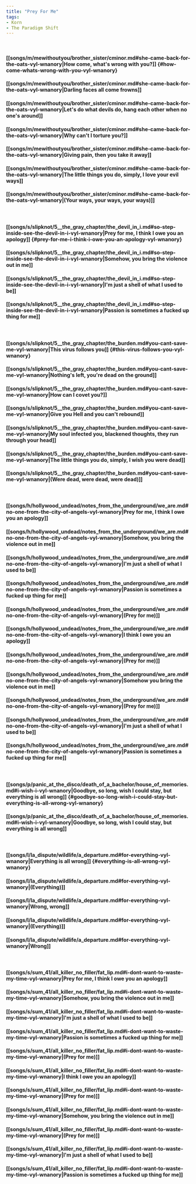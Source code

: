 ```yaml
---
title: "Prey For Me"
tags:
- Korn
- The Paradigm Shift
---
```

&nbsp;
#### [[songs/m/mewithoutyou/brother_sister/cminor.md#she-came-back-for-the-oats-vyl-wnanory|How come, what's wrong with you?]] {#how-come-whats-wrong-with-you-vyl-wnanory}
#### [[songs/m/mewithoutyou/brother_sister/cminor.md#she-came-back-for-the-oats-vyl-wnanory|Darling faces all come frowns]]
#### [[songs/m/mewithoutyou/brother_sister/cminor.md#she-came-back-for-the-oats-vyl-wnanory|Let's do what devils do, hang each other when no one's around]]
#### [[songs/m/mewithoutyou/brother_sister/cminor.md#she-came-back-for-the-oats-vyl-wnanory|Why can't I torture you?]]
#### [[songs/m/mewithoutyou/brother_sister/cminor.md#she-came-back-for-the-oats-vyl-wnanory|Giving pain, then you take it away]]
#### [[songs/m/mewithoutyou/brother_sister/cminor.md#she-came-back-for-the-oats-vyl-wnanory|The little things you do, simply, I love your evil ways]]
#### [[songs/m/mewithoutyou/brother_sister/cminor.md#she-came-back-for-the-oats-vyl-wnanory|(Your ways, your ways, your ways)]]
&nbsp;
#### [[songs/s/slipknot/5__the_gray_chapter/the_devil_in_i.md#so-step-inside-see-the-devil-in-i-vyl-wnanory|Prey for me, I think I owe you an apology]] {#prey-for-me-i-think-i-owe-you-an-apology-vyl-wnanory}
#### [[songs/s/slipknot/5__the_gray_chapter/the_devil_in_i.md#so-step-inside-see-the-devil-in-i-vyl-wnanory|Somehow, you bring the violence out in me]]
#### [[songs/s/slipknot/5__the_gray_chapter/the_devil_in_i.md#so-step-inside-see-the-devil-in-i-vyl-wnanory|I'm just a shell of what I used to be]]
#### [[songs/s/slipknot/5__the_gray_chapter/the_devil_in_i.md#so-step-inside-see-the-devil-in-i-vyl-wnanory|Passion is sometimes a fucked up thing for me]]
&nbsp;
#### [[songs/s/slipknot/5__the_gray_chapter/the_burden.md#you-cant-save-me-vyl-wnanory|This virus follows you]] {#this-virus-follows-you-vyl-wnanory}
#### [[songs/s/slipknot/5__the_gray_chapter/the_burden.md#you-cant-save-me-vyl-wnanory|Nothing's left, you're dead on the ground]]
#### [[songs/s/slipknot/5__the_gray_chapter/the_burden.md#you-cant-save-me-vyl-wnanory|How can I covet you?]]
#### [[songs/s/slipknot/5__the_gray_chapter/the_burden.md#you-cant-save-me-vyl-wnanory|Give you Hell and you can't rebound]]
#### [[songs/s/slipknot/5__the_gray_chapter/the_burden.md#you-cant-save-me-vyl-wnanory|My soul infected you, blackened thoughts, they run through your head]]
#### [[songs/s/slipknot/5__the_gray_chapter/the_burden.md#you-cant-save-me-vyl-wnanory|The little things you do, simply, I wish you were dead]]
#### [[songs/s/slipknot/5__the_gray_chapter/the_burden.md#you-cant-save-me-vyl-wnanory|(Were dead, were dead, were dead)]]
&nbsp;
#### [[songs/h/hollywood_undead/notes_from_the_underground/we_are.md#no-one-from-the-city-of-angels-vyl-wnanory|Prey for me, I think I owe you an apology]]
#### [[songs/h/hollywood_undead/notes_from_the_underground/we_are.md#no-one-from-the-city-of-angels-vyl-wnanory|Somehow, you bring the violence out in me]]
#### [[songs/h/hollywood_undead/notes_from_the_underground/we_are.md#no-one-from-the-city-of-angels-vyl-wnanory|I'm just a shell of what I used to be]]
#### [[songs/h/hollywood_undead/notes_from_the_underground/we_are.md#no-one-from-the-city-of-angels-vyl-wnanory|Passion is sometimes a fucked up thing for me]]
#### [[songs/h/hollywood_undead/notes_from_the_underground/we_are.md#no-one-from-the-city-of-angels-vyl-wnanory|(Prey for me)]]
#### [[songs/h/hollywood_undead/notes_from_the_underground/we_are.md#no-one-from-the-city-of-angels-vyl-wnanory|I think I owe you an apology]]
#### [[songs/h/hollywood_undead/notes_from_the_underground/we_are.md#no-one-from-the-city-of-angels-vyl-wnanory|(Prey for me)]]
#### [[songs/h/hollywood_undead/notes_from_the_underground/we_are.md#no-one-from-the-city-of-angels-vyl-wnanory|Somehow you bring the violence out in me]]
#### [[songs/h/hollywood_undead/notes_from_the_underground/we_are.md#no-one-from-the-city-of-angels-vyl-wnanory|(Prey for me)]]
#### [[songs/h/hollywood_undead/notes_from_the_underground/we_are.md#no-one-from-the-city-of-angels-vyl-wnanory|I'm just a shell of what I used to be]]
#### [[songs/h/hollywood_undead/notes_from_the_underground/we_are.md#no-one-from-the-city-of-angels-vyl-wnanory|Passion is sometimes a fucked up thing for me]]
&nbsp;
#### [[songs/p/panic_at_the_disco/death_of_a_bachelor/house_of_memories.md#i-wish-i-vyl-wnanory|Goodbye, so long, wish I could stay, but everything is all wrong]] {#goodbye-so-long-wish-i-could-stay-but-everything-is-all-wrong-vyl-wnanory}
#### [[songs/p/panic_at_the_disco/death_of_a_bachelor/house_of_memories.md#i-wish-i-vyl-wnanory|Goodbye, so long, wish I could stay, but everything is all wrong]]
&nbsp;
#### [[songs/l/la_dispute/wildlife/a_departure.md#for-everything-vyl-wnanory|Everything is all wrong]] {#everything-is-all-wrong-vyl-wnanory}
#### [[songs/l/la_dispute/wildlife/a_departure.md#for-everything-vyl-wnanory|(Everything)]]
#### [[songs/l/la_dispute/wildlife/a_departure.md#for-everything-vyl-wnanory|Wrong, wrong]]
#### [[songs/l/la_dispute/wildlife/a_departure.md#for-everything-vyl-wnanory|(Everything)]]
#### [[songs/l/la_dispute/wildlife/a_departure.md#for-everything-vyl-wnanory|Wrong]]
&nbsp;
#### [[songs/s/sum_41/all_killer_no_filler/fat_lip.md#i-dont-want-to-waste-my-time-vyl-wnanory|Prey for me, I think I owe you an apology]]
#### [[songs/s/sum_41/all_killer_no_filler/fat_lip.md#i-dont-want-to-waste-my-time-vyl-wnanory|Somehow, you bring the violence out in me]]
#### [[songs/s/sum_41/all_killer_no_filler/fat_lip.md#i-dont-want-to-waste-my-time-vyl-wnanory|I'm just a shell of what I used to be]]
#### [[songs/s/sum_41/all_killer_no_filler/fat_lip.md#i-dont-want-to-waste-my-time-vyl-wnanory|Passion is sometimes a fucked up thing for me]]
#### [[songs/s/sum_41/all_killer_no_filler/fat_lip.md#i-dont-want-to-waste-my-time-vyl-wnanory|(Prey for me)]]
#### [[songs/s/sum_41/all_killer_no_filler/fat_lip.md#i-dont-want-to-waste-my-time-vyl-wnanory|I think I owe you an apology]]
#### [[songs/s/sum_41/all_killer_no_filler/fat_lip.md#i-dont-want-to-waste-my-time-vyl-wnanory|(Prey for me)]]
#### [[songs/s/sum_41/all_killer_no_filler/fat_lip.md#i-dont-want-to-waste-my-time-vyl-wnanory|Somehow, you bring the violence out in me]]
#### [[songs/s/sum_41/all_killer_no_filler/fat_lip.md#i-dont-want-to-waste-my-time-vyl-wnanory|(Prey for me)]]
#### [[songs/s/sum_41/all_killer_no_filler/fat_lip.md#i-dont-want-to-waste-my-time-vyl-wnanory|I'm just a shell of what I used to be]]
#### [[songs/s/sum_41/all_killer_no_filler/fat_lip.md#i-dont-want-to-waste-my-time-vyl-wnanory|Passion is sometimes a fucked up thing for me]]
